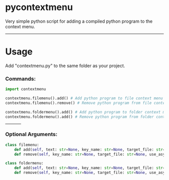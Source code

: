 # pycontextmenu
Very simple python script for adding a compiled python program to the context menu.

---

# Usage

Add "contextmenu.py" to the same folder as your project.

### Commands:

```py
import contextmenu

contextmenu.filemenu().add() # Add python program to file context menu
contextmenu.filemenu().remove() # Remove python program from file context menu

contextmenu.foldermenu().add() # Add python program to folder context menu
contextmenu.foldermenu().add() # Remove python program from folder context menu
```

<hr width=50>

### Optional Arguments:

```py
class filemenu:
    def add(self, text: str=None, key_name: str=None, target_file: str=None, icon: str=None, use_async: str=False):
    def remove(self, key_name: str=None, target_file: str=None, use_async=False):

class foldermenu:
    def add(self, text: str=None, key_name: str=None, target_file: str=None, icon: str=None, use_async: str=False):
    def remove(self, key_name: str=None, target_file: str=None, use_async=False):
```

